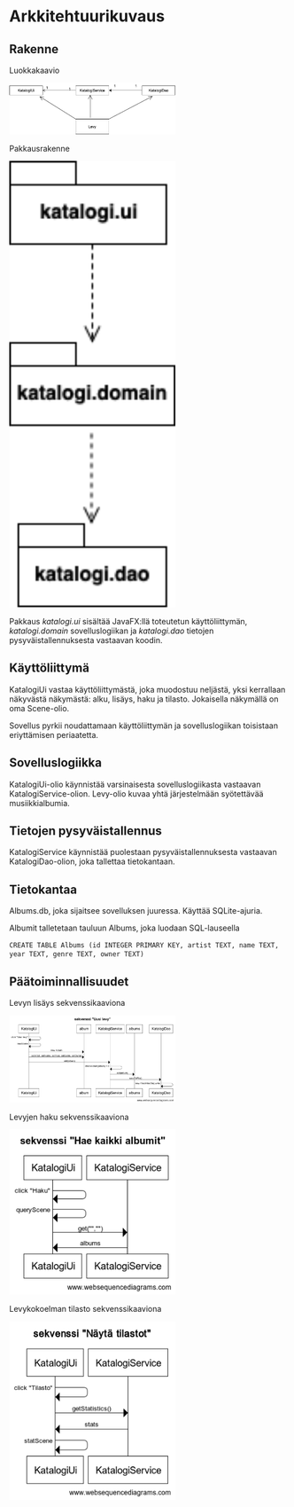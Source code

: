 # Arkkitehtuurikuvaus

## Rakenne

Luokkakaavio

<img src="https://raw.githubusercontent.com/SuloKM/ot-harjoitustyo/master/dokumentaatio/kuvat/luokkakaavio_uusi.png" width="300">

Pakkausrakenne

<img src="https://raw.githubusercontent.com/SuloKM/ot-harjoitustyo/master/dokumentaatio/kuvat/pakkausrakenne.png" width="300">

Pakkaus _katalogi.ui_ sisältää JavaFX:llä toteutetun käyttöliittymän, _katalogi.domain_ sovelluslogiikan ja _katalogi.dao_ tietojen pysyväistallennuksesta vastaavan koodin.

## Käyttöliittymä

KatalogiUi vastaa käyttöliittymästä, joka muodostuu neljästä, yksi kerrallaan näkyvästä näkymästä: alku, lisäys, haku ja tilasto. Jokaisella näkymällä on oma Scene-olio.

Sovellus pyrkii noudattamaan käyttöliittymän ja sovelluslogiikan toisistaan eriyttämisen periaatetta.

## Sovelluslogiikka

KatalogiUi-olio käynnistää varsinaisesta sovelluslogiikasta vastaavan KatalogiService-olion. Levy-olio kuvaa yhtä järjestelmään syötettävää musiikkialbumia.

## Tietojen pysyväistallennus

KatalogiService käynnistää puolestaan pysyväistallennuksesta vastaavan KatalogiDao-olion, joka tallettaa tietokantaan.

## Tietokantaa

Albums.db, joka sijaitsee sovelluksen juuressa. Käyttää SQLite-ajuria.

Albumit talletetaan tauluun Albums, joka luodaan SQL-lauseella
```
CREATE TABLE Albums (id INTEGER PRIMARY KEY, artist TEXT, name TEXT, year TEXT, genre TEXT, owner TEXT)
```

## Päätoiminnallisuudet

Levyn lisäys sekvenssikaaviona

<img src="https://raw.githubusercontent.com/SuloKM/ot-harjoitustyo/master/dokumentaatio/kuvat/sekvenssi_uusilevy.png" width="300">

Levyjen haku sekvenssikaaviona

<img src="https://raw.githubusercontent.com/SuloKM/ot-harjoitustyo/master/dokumentaatio/kuvat/sekvenssi_haku.png" width="300">

Levykokoelman tilasto sekvenssikaaviona

<img src="https://raw.githubusercontent.com/SuloKM/ot-harjoitustyo/master/dokumentaatio/kuvat/sekvenssi_tilasto.png" width="300">



